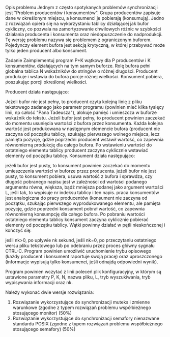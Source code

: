 Opis problemu
Jednym z często spotykanych problemów synchronizacji jest "Problem producentów i konsumentów". Grupa producentów zapisuje dane w określonym miejscu, a konsumenci je pobierają (konsumują). Jedno z rozwiązań opiera się na wykorzystaniu tablicy działającej jak bufor cykliczny, co pozwala na zamortyzowanie chwilowych różnic w szybkości działania producenta i konsumenta oraz niedopuszczenie do nadprodukcji. Tę wersję problemu nazywa się problemem z ograniczonym buforem. Pojedynczy element bufora jest sekcją krytyczną, w której przebywać może tylko jeden producent albo konsument.
  
Zadanie
Zaimplementuj program P+K wątkowy dla P producentów i K konsumentów, działających na tym samym buforze. Rolę bufora pełni globalna tablica N wskaźników do stringów o różnej długości. Producent produkuje i wstawia do bufora porcje różnej wielkości. Konsument pobiera, poszukując porcji określonej wielkości.

Producent działa następująco:

Jeżeli bufor nie jest pełny, to producent czyta kolejną linię z pliku tekstowego zadanego jako parametr programu (powinien mieć kilka tysięcy linii, np całość "Pana Tadeusza"), alokuje pamięć i umieszcza w buforze wskaźnik do tekstu.
Jeżeli bufor jest pełny, to producent powinien zaczekać do momentu usunięcia wartości z bufora przez konsumenta.
Każda kolejna wartość jest produkowana w następnym elemencie bufora (producent nie zaczyna od początku tablicy, szukając pierwszego wolnego miejsca, lecz pamięta pozycję, gdzie poprzedni producent wstawił wartość, co zapewnia równomierną produkcję dla całego bufora.
Po wstawieniu wartości do ostatniego elementu tablicy producent zaczyna cyklicznie wstawiać elementy  od początku tablicy.
Konsument działa następująco:

jeżeli bufor jest pusty, to konsument powinien zaczekać do momentu umieszczenia wartości w buforze przez producenta.
jeżeli bufor nie jest pusty, to konsument pobiera, usuwa wartość z bufora i sprawdza, czy długość pobranego napisu jest w zależności od wartości podanego argumentu równa, większa, bądź mniejsza podanej jako argument wartości L, jeśli tak, to wypisuje nr indeksu tablicy i ten napis.
praca konsumentów jest analogiczna do pracy producentów (konsument nie zaczyna od początku, szukając pierwszego wyprodukowanego elementu, ale pamięta pozycję, gdzie poprzedni konsument pobrał wartość, co zapewnia równomierną konsumpcję dla całego bufora.
Po pobraniu wartości ostatniego elementu tablicy konsument zaczyna cyklicznie pobierać elementy  od początku tablicy.
Wątki powinny działać w pętli nieskończonej i kończyć się:

jeśli nk>0, po upływie nk sekund,
jeśli nk=0, po przeczytaniu ostatniego wersu pliku tekstowego lub po odebraniu przez proces główny sygnału CTRL-C.
Program powinien umożliwić uruchomienie trybu opisowego (każdy producent i konsument raportuje swoją pracę) oraz uproszczonego (informacje wypisują tylko konsumenci, jeśli odnajdą odpowiedni wynik).

Program powinien wczytać z linii poleceń plik konfiguracyjny, w którym są ustawione parametry P, K, N, nazwa pliku, L, tryb wyszukiwania, tryb wypisywania informacji oraz nk.

Należy wykonać dwie wersje rozwiązania:
1. Rozwiązanie wykorzystujące do synchronizacji muteks i zmienne warunkowe (zgodne z typem rozwiązań problemu współbieżnego stosującego monitor) (50%)
2. Rozwiązanie wykorzystujące do synchronizacji semafory nienazwane standardu POSIX (zgodne z typem rozwiązań problemu współbieżnego stosującego semafory) (50%)


